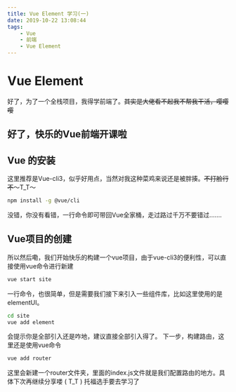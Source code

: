 ```yaml
---
title: Vue Element 学习(一)
date: 2019-10-22 13:08:44
tags:
    - Vue
    - 前端
    - Vue Element
---
```


# Vue Element
好了，为了一个全栈项目，我得学前端了。~~其实是大佬看不起我不帮我干活，嘤嘤嘤~~

## 好了，快乐的Vue前端开课啦

## Vue 的安装
这里推荐是Vue-cli3，似乎好用点，当然对我这种菜鸡来说还是被胖揍。~~不打脸行不~~～T_T～
```bash
npm install -g @vue/cli
```
没错，你没有看错，一行命令即可带回Vue全家桶，走过路过千万不要错过.......
## Vue项目的创建
所以然后嘞，我们开始快乐的构建一个vue项目，由于vue-cli3的便利性，可以直接使用vue命令进行新建

```bash
vue start site
```
一行命令，也很简单，但是需要我们接下来引入一些组件库，比如这里使用的是elementUI。
```bash
cd site
vue add element
```
会提示你是全部引入还是咋地，建议直接全部引入得了。
下一步，构建路由，这里还是使用vue命令

```bash
vue add router
```
这里会新建一个router文件夹，里面的index.js文件就是我们配置路由的地方。具体下次再继续分享喽 ( T_T ) 托福选手要去学习了
